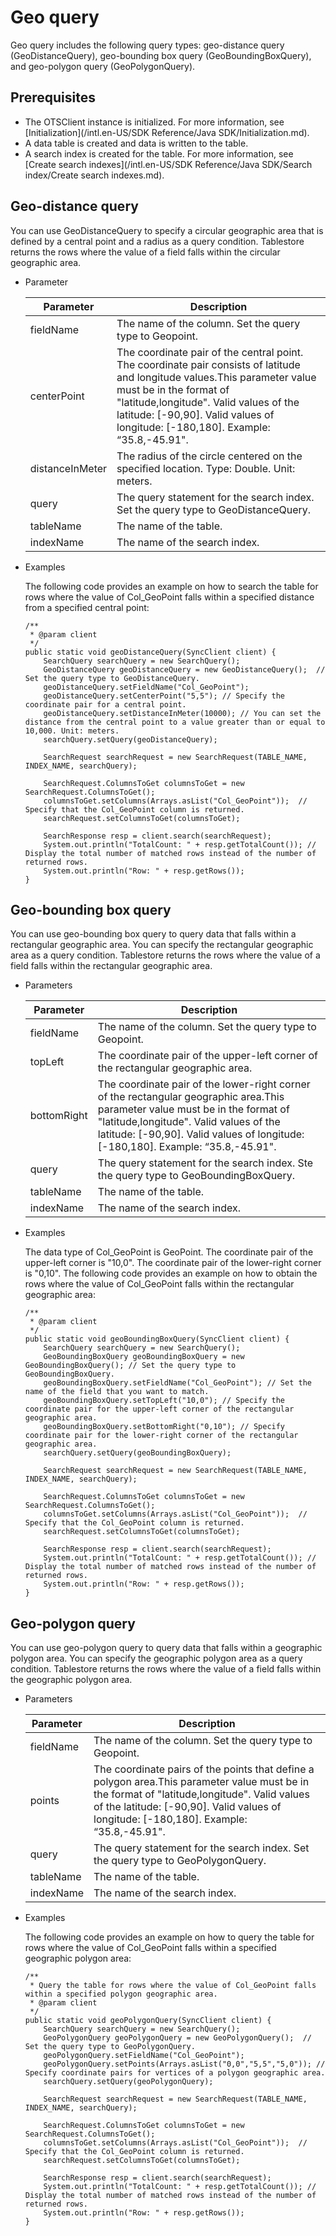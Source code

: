# Geo query

Geo query includes the following query types: geo-distance query \(GeoDistanceQuery\), geo-bounding box query \(GeoBoundingBoxQuery\), and geo-polygon query \(GeoPolygonQuery\).

## Prerequisites

-   The OTSClient instance is initialized. For more information, see [Initialization](/intl.en-US/SDK Reference/Java SDK/Initialization.md).
-   A data table is created and data is written to the table.
-   A search index is created for the table. For more information, see [Create search indexes](/intl.en-US/SDK Reference/Java SDK/Search index/Create search indexes.md).

## Geo-distance query

You can use GeoDistanceQuery to specify a circular geographic area that is defined by a central point and a radius as a query condition. Tablestore returns the rows where the value of a field falls within the circular geographic area.

-   Parameter

    |Parameter|Description|
    |---------|-----------|
    |fieldName|The name of the column. Set the query type to Geopoint.|
    |centerPoint|The coordinate pair of the central point. The coordinate pair consists of latitude and longitude values.This parameter value must be in the format of "latitude,longitude". Valid values of the latitude: \[-90,90\]. Valid values of longitude: \[-180,180\]. Example: “35.8,-45.91". |
    |distanceInMeter|The radius of the circle centered on the specified location. Type: Double. Unit: meters.|
    |query|The query statement for the search index. Set the query type to GeoDistanceQuery.|
    |tableName|The name of the table.|
    |indexName|The name of the search index.|

-   Examples

    The following code provides an example on how to search the table for rows where the value of Col\_GeoPoint falls within a specified distance from a specified central point:

    ```
    /** 
     * @param client
     */
    public static void geoDistanceQuery(SyncClient client) {
        SearchQuery searchQuery = new SearchQuery();
        GeoDistanceQuery geoDistanceQuery = new GeoDistanceQuery();  // Set the query type to GeoDistanceQuery.
        geoDistanceQuery.setFieldName("Col_GeoPoint");
        geoDistanceQuery.setCenterPoint("5,5"); // Specify the coordinate pair for a central point.
        geoDistanceQuery.setDistanceInMeter(10000); // You can set the distance from the central point to a value greater than or equal to 10,000. Unit: meters.
        searchQuery.setQuery(geoDistanceQuery);
    
        SearchRequest searchRequest = new SearchRequest(TABLE_NAME, INDEX_NAME, searchQuery);
    
        SearchRequest.ColumnsToGet columnsToGet = new SearchRequest.ColumnsToGet();
        columnsToGet.setColumns(Arrays.asList("Col_GeoPoint"));  // Specify that the Col_GeoPoint column is returned.
        searchRequest.setColumnsToGet(columnsToGet);
    
        SearchResponse resp = client.search(searchRequest);
        System.out.println("TotalCount: " + resp.getTotalCount()); // Display the total number of matched rows instead of the number of returned rows.
        System.out.println("Row: " + resp.getRows());
    }
    ```


## Geo-bounding box query

You can use geo-bounding box query to query data that falls within a rectangular geographic area. You can specify the rectangular geographic area as a query condition. Tablestore returns the rows where the value of a field falls within the rectangular geographic area.

-   Parameters

    |Parameter|Description|
    |---------|-----------|
    |fieldName|The name of the column. Set the query type to Geopoint.|
    |topLeft|The coordinate pair of the upper-left corner of the rectangular geographic area.|
    |bottomRight|The coordinate pair of the lower-right corner of the rectangular geographic area.This parameter value must be in the format of "latitude,longitude". Valid values of the latitude: \[-90,90\]. Valid values of longitude: \[-180,180\]. Example: “35.8,-45.91". |
    |query|The query statement for the search index. Ste the query type to GeoBoundingBoxQuery.|
    |tableName|The name of the table.|
    |indexName|The name of the search index.|

-   Examples

    The data type of Col\_GeoPoint is GeoPoint. The coordinate pair of the upper-left corner is "10,0". The coordinate pair of the lower-right corner is "0,10". The following code provides an example on how to obtain the rows where the value of Col\_GeoPoint falls within the rectangular geographic area:

    ```
    /**
     * @param client
     */
    public static void geoBoundingBoxQuery(SyncClient client) {
        SearchQuery searchQuery = new SearchQuery();
        GeoBoundingBoxQuery geoBoundingBoxQuery = new GeoBoundingBoxQuery(); // Set the query type to GeoBoundingBoxQuery.
        geoBoundingBoxQuery.setFieldName("Col_GeoPoint"); // Set the name of the field that you want to match.
        geoBoundingBoxQuery.setTopLeft("10,0"); // Specify the coordinate pair for the upper-left corner of the rectangular geographic area.
        geoBoundingBoxQuery.setBottomRight("0,10"); // Specify coordinate pair for the lower-right corner of the rectangular geographic area.
        searchQuery.setQuery(geoBoundingBoxQuery);
    
        SearchRequest searchRequest = new SearchRequest(TABLE_NAME, INDEX_NAME, searchQuery);
    
        SearchRequest.ColumnsToGet columnsToGet = new SearchRequest.ColumnsToGet();
        columnsToGet.setColumns(Arrays.asList("Col_GeoPoint"));  // Specify that the Col_GeoPoint column is returned.
        searchRequest.setColumnsToGet(columnsToGet);
    
        SearchResponse resp = client.search(searchRequest);
        System.out.println("TotalCount: " + resp.getTotalCount()); // Display the total number of matched rows instead of the number of returned rows.
        System.out.println("Row: " + resp.getRows());
    }
    ```


## Geo-polygon query

You can use geo-polygon query to query data that falls within a geographic polygon area. You can specify the geographic polygon area as a query condition. Tablestore returns the rows where the value of a field falls within the geographic polygon area.

-   Parameters

    |Parameter|Description|
    |---------|-----------|
    |fieldName|The name of the column. Set the query type to Geopoint.|
    |points|The coordinate pairs of the points that define a polygon area.This parameter value must be in the format of "latitude,longitude". Valid values of the latitude: \[-90,90\]. Valid values of longitude: \[-180,180\]. Example: “35.8,-45.91". |
    |query|The query statement for the search index. Set the query type to GeoPolygonQuery.|
    |tableName|The name of the table.|
    |indexName|The name of the search index.|

-   Examples

    The following code provides an example on how to query the table for rows where the value of Col\_GeoPoint falls within a specified geographic polygon area:

    ```
    /**
     * Query the table for rows where the value of Col_GeoPoint falls within a specified polygon geographic area.
     * @param client
     */
    public static void geoPolygonQuery(SyncClient client) {
        SearchQuery searchQuery = new SearchQuery();
        GeoPolygonQuery geoPolygonQuery = new GeoPolygonQuery();  // Set the query type to GeoPolygonQuery.
        geoPolygonQuery.setFieldName("Col_GeoPoint");
        geoPolygonQuery.setPoints(Arrays.asList("0,0","5,5","5,0")); // Specify coordinate pairs for vertices of a polygon geographic area.
        searchQuery.setQuery(geoPolygonQuery);
    
        SearchRequest searchRequest = new SearchRequest(TABLE_NAME, INDEX_NAME, searchQuery);
    
        SearchRequest.ColumnsToGet columnsToGet = new SearchRequest.ColumnsToGet();
        columnsToGet.setColumns(Arrays.asList("Col_GeoPoint"));  // Specify that the Col_GeoPoint column is returned.
        searchRequest.setColumnsToGet(columnsToGet);
    
        SearchResponse resp = client.search(searchRequest);
        System.out.println("TotalCount: " + resp.getTotalCount()); // Display the total number of matched rows instead of the number of returned rows.
        System.out.println("Row: " + resp.getRows());
    }
    ```


